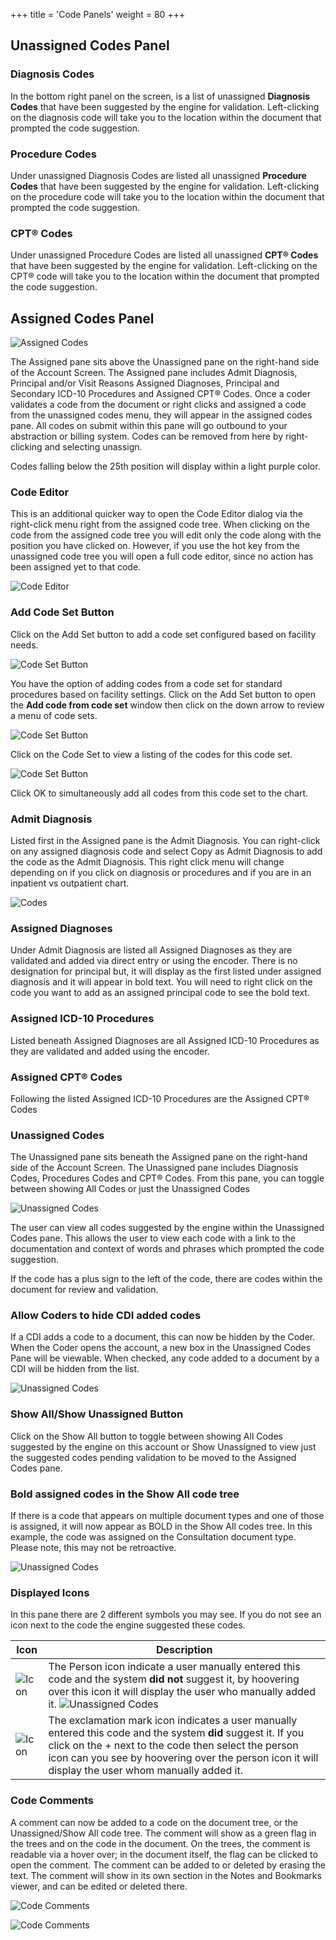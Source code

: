 +++
title = 'Code Panels'
weight = 80
+++

## Unassigned Codes Panel

### Diagnosis Codes

In the bottom right panel on the screen, is a list of unassigned **Diagnosis Codes** that have been suggested
by the engine for validation. Left-clicking on the diagnosis code will take you to the location within the
document that prompted the code suggestion.

### Procedure Codes

Under unassigned Diagnosis Codes are listed all unassigned **Procedure Codes** that have been suggested
by the engine for validation. Left-clicking on the procedure code will take you to the location within the
document that prompted the code suggestion.

### CPT® Codes

Under unassigned Procedure Codes are listed all unassigned **CPT® Codes** that have been suggested by
the engine for validation. Left-clicking on the CPT® code will take you to the location within the
document that prompted the code suggestion.

## Assigned Codes Panel

![Assigned Codes](image-255.jpg)

The Assigned pane sits above the Unassigned pane on the right-hand side of the
Account Screen. The Assigned pane includes Admit Diagnosis, Principal and/or
Visit Reasons Assigned Diagnoses, Principal and Secondary ICD-10 Procedures
and Assigned CPT® Codes. Once a coder validates a code from the document or
right clicks and assigned a code from the unassigned codes menu, they will
appear in the assigned codes pane. All codes on submit within this pane will go
outbound to your abstraction or billing system. Codes can be removed from
here by right-clicking and selecting unassign.

Codes falling below the 25th position will display within a light purple color.

### Code Editor

This is an additional quicker way to open the Code Editor dialog via the right-click menu right from the
assigned code tree. When clicking on the code from the assigned code tree you will edit only the code
along with the position you have clicked on. However, if you use the hot key from the unassigned code
tree you will open a full code editor, since no action has been assigned yet to that code.

![Code Editor](image-256.jpg)

### Add Code Set Button

Click on the Add Set button to add a code set configured based on facility needs.

![Code Set Button](image-257.jpg)

You have the option of adding codes from a code set for standard procedures based on facility settings.
Click on the Add Set button to open the **Add code from code set** window then click on the down arrow to
review a menu of code sets.

![Code Set Button](image-258.png)

Click on the Code Set to view a listing of the codes for this code set.

![Code Set Button](image-259.png)

Click OK to simultaneously add all codes from this code set to the chart.

### Admit Diagnosis

Listed first in the Assigned pane is the Admit Diagnosis. You can right-click
on any assigned diagnosis code and select Copy as Admit Diagnosis to add
the code as the Admit Diagnosis. This right click menu will change
depending on if you click on diagnosis or procedures and if you are in an
inpatient vs outpatient chart.

![Codes](image-260.jpg)

### Assigned Diagnoses

Under Admit Diagnosis are listed all Assigned Diagnoses as they are
validated and added via direct entry or using the encoder. There is no
designation for principal but, it will display as the first listed under assigned
diagnosis and it will appear in bold text. You will need to right click on the code you want to add as an
assigned principal code to see the bold text.

### Assigned ICD-10 Procedures

Listed beneath Assigned Diagnoses are all Assigned ICD-10 Procedures as they are validated and added
using the encoder.

### Assigned CPT® Codes

Following the listed Assigned ICD-10 Procedures are the Assigned CPT® Codes

### Unassigned Codes

The Unassigned pane sits beneath the Assigned pane on the right-hand side of the Account Screen. The
Unassigned pane includes Diagnosis Codes, Procedures Codes and CPT® Codes. From this pane, you can toggle
between showing All Codes or just the Unassigned Codes

![Unassigned Codes](image-264.jpg)

The user can view all codes suggested by the engine within the Unassigned Codes pane. This allows the 
user to view each code with a link to the documentation and context of words and phrases which prompted
the code suggestion.

If the code has a plus sign to the left of the code, there are codes within the document for review
and validation.

### Allow Coders to hide CDI added codes

If a CDI adds a code to a document, this can now be hidden by the
Coder. When the Coder opens the account, a new box in the
Unassigned Codes Pane will be viewable. When checked, any code
added to a document by a CDI will be hidden from the list.

![Unassigned Codes](image-265.jpg)

### Show All/Show Unassigned Button

Click on the Show All button to toggle between showing All Codes suggested by the engine on this
account or Show Unassigned to view just the suggested codes pending validation to be moved to the
Assigned Codes pane.

### Bold assigned codes in the Show All code tree

If there is a code that appears on multiple document types and one of those is assigned, it will now appear as BOLD
in the Show All codes tree. In this example, the code was assigned on the Consultation document type. Please
note, this may not be retroactive.

![Unassigned Codes](image-261.jpg)

### Displayed Icons

In this pane there are 2 different symbols you may see. If you do not see an icon next to the code the
engine suggested these codes.

| Icon                     | Description |
| ------------------------ | ----------- |
| ![Icon](person.png)      | The Person icon indicate a user manually entered this code and the system **did not** suggest it, by hoovering over this icon it will display the user who manually added it. ![Unassigned Codes](image-262.jpg) |
| ![Icon](exclamation.png) | The exclamation mark icon indicates a user manually entered this code and the system **did** suggest it. If you click on the + next to the code then select the person icon can you see by hoovering over the person icon it will display the user whom manually added it. |

### Code Comments

A comment can now be added to a code on the document tree, or the Unassigned/Show All code tree. The
comment will show as a green flag in the trees and on the code in the document. On the trees, the comment is
readable via a hover over; in the document itself, the flag can be clicked to open the comment. The comment can
be added to or deleted by erasing the text. The comment will show in its own section in the Notes and Bookmarks
viewer, and can be edited or deleted there.

![Code Comments](image-266.jpg)

![Code Comments](image-267.jpg)

